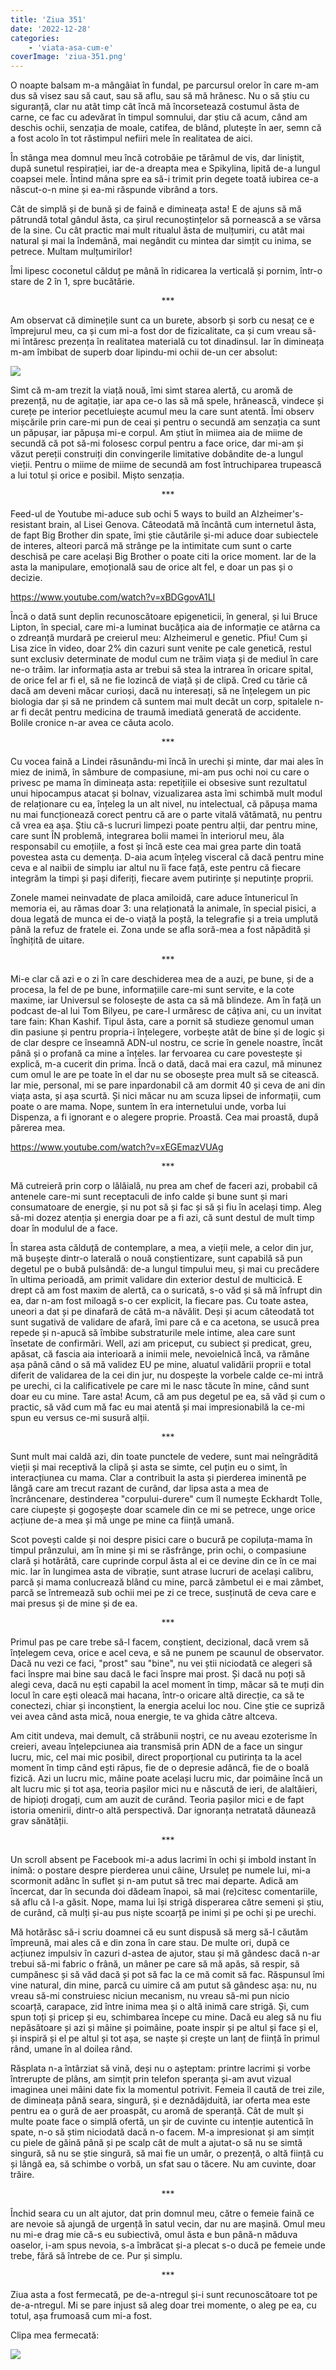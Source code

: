 ```yaml
---
title: 'Ziua 351'
date: '2022-12-28'
categories:
    - 'viata-asa-cum-e'
coverImage: 'ziua-351.png'
---
```


O noapte balsam m-a mângâiat în fundal, pe parcursul orelor în care m-am dus să visez sau să caut, sau să aflu, sau să mă hrănesc. Nu o să știu cu siguranță, clar nu atât timp cât încă mă încorsetează costumul ăsta de carne, ce fac cu adevărat în timpul somnului, dar știu că acum, când am deschis ochii, senzația de moale, catifea, de blând, plutește în aer, semn că a fost acolo în tot răstimpul nefiiri mele în realitatea de aici.

În stânga mea domnul meu încă cotrobăie pe tărâmul de vis, dar liniștit, după sunetul respirației, iar de-a dreapta mea e Spikylina, lipită de-a lungul coapsei mele. Întind mâna spre ea să-i trimit prin degete toată iubirea ce-a născut-o-n mine și ea-mi răspunde vibrând a tors.

Cât de simplă și de bună și de faină e dimineața asta! E de ajuns să mă pătrundă total gândul ăsta, ca șirul recunoștințelor să pornească a se vărsa de la sine. Cu cât practic mai mult ritualul ăsta de mulțumiri, cu atât mai natural și mai la îndemână, mai negândit cu mintea dar simțit cu inima, se petrece. Multam mulțumirilor!

Îmi lipesc coconetul călduț pe mână în ridicarea la verticală și pornim, într-o stare de 2 în 1, spre bucătărie.

<p style="text-align: center;">***</p>

Am observat că diminețile sunt ca un burete, absorb și sorb cu nesaț ce e împrejurul meu, ca și cum mi-a fost dor de fizicalitate, ca și cum vreau să-mi întăresc prezența în realitatea materială cu tot dinadinsul. Iar în dimineața m-am îmbibat de superb doar lipindu-mi ochii de-un cer absolut:

![](images/351-1024x576.jpeg)

Simt că m-am trezit la viață nouă, îmi simt starea alertă, cu aromă de prezență, nu de agitație, iar apa ce-o las să mă spele, hrănească, vindece și curețe pe interior pecetluiește acumul meu la care sunt atentă. Îmi observ mișcările prin care-mi pun de ceai și pentru o secundă am senzația ca sunt un păpușar, iar păpușa mi-e corpul. Am știut în miimea aia de miime de secundă că pot să-mi folosesc corpul pentru a face orice, dar mi-am și văzut pereții construiți din convingerile limitative dobândite de-a lungul vieții. Pentru o miime de miime de secundă am fost întruchiparea trupească a lui totul și orice e posibil. Mișto senzația.

<p style="text-align: center;">***</p>

Feed-ul de Youtube mi-aduce sub ochi 5 ways to build an Alzheimer's-resistant brain, al Lisei Genova. Câteodată mă încântă cum internetul ăsta, de fapt Big Brother din spate, îmi știe căutările și-mi aduce doar subiectele de interes, alteori parcă mă strânge pe la intimitate cum sunt o carte deschisă pe care același Big Brother o poate citi la orice moment. Iar de la asta la manipulare, emoțională sau de orice alt fel, e doar un pas și o decizie.

https://www.youtube.com/watch?v=xBDGgovA1LI

Încă o dată sunt deplin recunoscătoare epigeneticii, în general, și lui Bruce Lipton, în special, care mi-a luminat bucățica aia de informație ce atârna ca o zdreanță murdară pe creierul meu: Alzheimerul e genetic. Pfiu! Cum și Lisa zice în video, doar 2% din cazuri sunt venite pe cale genetică, restul sunt exclusiv determinate de modul cum ne trăim viața și de mediul în care ne-o trăim. Iar informația asta ar trebui să stea la intrarea în oricare spital, de orice fel ar fi el, să ne fie lozincă de viață și de clipă. Cred cu tărie că dacă am deveni măcar curioși, dacă nu interesați, să ne înțelegem un pic biologia dar și să ne prindem că suntem mai mult decât un corp, spitalele n-ar fi decât pentru medicina de traumă imediată generată de accidente. Bolile cronice n-ar avea ce căuta acolo.

<p style="text-align: center;">***</p>

Cu vocea faină a Lindei răsunându-mi încă în urechi și minte, dar mai ales în miez de inimă, în sâmbure de compasiune, mi-am pus ochi noi cu care o privesc pe mama în dimineața asta: repetițiile ei obsesive sunt rezultatul unui hipocampus atacat și bolnav, vizualizarea asta îmi schimbă mult modul de relaționare cu ea, înțeleg la un alt nivel, nu intelectual, că păpușa mama nu mai funcționează corect pentru că are o parte vitală vătămată, nu pentru că vrea ea așa. Știu că-s lucruri limpezi poate pentru alții, dar pentru mine, care sunt ÎN problemă, integrarea bolii mamei în interiorul meu, ăla responsabil cu emoțiile, a fost și încă este cea mai grea parte din toată povestea asta cu demența. D-aia acum înțeleg visceral că dacă pentru mine ceva e al naibii de simplu iar altul nu îi face față, este pentru că fiecare integrăm la timpi și pași diferiți, fiecare avem putirințe și neputințe proprii.

Zonele mamei neinvadate de placa amiloidă, care aduce întunericul în memoria ei, au rămas doar 3: una relaționată la animale, în special pisici, a doua legată de munca ei de-o viață la poștă, la telegrafie și a treia umplută până la refuz de fratele ei. Zona unde se afla soră-mea a fost năpădită și înghițită de uitare.

<p style="text-align: center;">***</p>

Mi-e clar că azi e o zi în care deschiderea mea de a auzi, pe bune, și de a procesa, la fel de pe bune, informațiile care-mi sunt servite, e la cote maxime, iar Universul se folosește de asta ca să mă blindeze. Am în față un podcast de-al lui Tom Bilyeu, pe care-l urmăresc de câțiva ani, cu un invitat tare fain: Khan Kashif. Tipul ăsta, care a pornit să studieze genomul uman din pasiune și pentru propria-i înțelegere, vorbește atât de bine și de logic și de clar despre ce înseamnă ADN-ul nostru, ce scrie în genele noastre, încât până și o profană ca mine a înțeles. Iar fervoarea cu care povestește și explică, m-a cucerit din prima. Încă o dată, dacă mai era cazul, mă minunez cum omul le are pe toate în el dar nu se obosește prea mult să se citească. Iar mie, personal, mi se pare inpardonabil că am dormit 40 și ceva de ani din viața asta, și așa scurtă. Și nici măcar nu am scuza lipsei de informații, cum poate o are mama. Nope, suntem în era internetului unde, vorba lui Dispenza, a fi ignorant e o alegere proprie. Proastă. Cea mai proastă, după părerea mea.

https://www.youtube.com/watch?v=xEGEmazVUAg

<p style="text-align: center;">***</p>

Mă cutreieră prin corp o lălăială, nu prea am chef de faceri azi, probabil că antenele care-mi sunt receptaculi de info calde și bune sunt și mari consumatoare de energie, și nu pot să și fac și să și fiu în același timp. Aleg să-mi dozez atenția și energia doar pe a fi azi, că sunt destul de mult timp doar în modulul de a face.

În starea asta călduță de contemplare, a mea, a vieții mele, a celor din jur, mă bușește dintr-o laterală o nouă conștientizare, sunt capabilă să pun degetul pe o bubă pulsândă: de-a lungul timpului meu, și mai cu precădere în ultima perioadă, am primit validare din exterior destul de multicică. E drept că am fost maxim de alertă, ca o suricată, s-o văd și să mă înfrupt din ea, dar n-am fost miloagă s-o cer explicit, la fiecare pas. Cu toate astea, uneori a dat și pe dinafară de câtă m-a năvălit. Deși și acum câteodată tot sunt sugativă de validare de afară, îmi pare că e ca acetona, se usucă prea repede și n-apucă să îmbibe substraturile mele intime, alea care sunt însetate de confirmări. Well, azi am priceput, cu subiect și predicat, greu, apăsat, că fascia aia interioară a inimii mele, nevoielnică încă, va rămâne așa până când o să mă validez EU pe mine, aluatul validării proprii e total diferit de validarea de la cei din jur, nu dospește la vorbele calde ce-mi intră pe urechi, ci la calificativele pe care mi le nasc tăcute în mine, când sunt doar eu cu mine. Tare asta! Acum, că am pus degetul pe ea, să văd și cum o practic, să văd cum mă fac eu mai atentă și mai impresionabilă la ce-mi spun eu versus ce-mi susură alții.

<p style="text-align: center;">***</p>

Sunt mult mai caldă azi, din toate punctele de vedere, sunt mai neîngrădită vieții și mai receptivă la clipă și asta se simte, cel puțin eu o simt, în interacțiunea cu mama. Clar a contribuit la asta și pierderea iminentă pe lângă care am trecut razant de curând, dar lipsa asta a mea de încrâncenare, destinderea "corpului-durere" cum îl numește Eckhardt Tolle, care ciupește și gogoșește doar scamele din ce mi se petrece, unge orice acțiune de-a mea și mă unge pe mine ca ființă umană.

Scot povești calde și noi despre pisici care o bucură pe copiluța-mama în timpul prânzului, am în mine și mi se răsfrânge, prin ochi, o compasiune clară și hotărâtă, care cuprinde corpul ăsta al ei ce devine din ce în ce mai mic. Iar în lungimea asta de vibrație, sunt atrase lucruri de același calibru, parcă și mama conlucrează blând cu mine, parcă zâmbetul ei e mai zâmbet, parcă se întremează sub ochii mei pe zi ce trece, susținută de ceva care e mai presus și de mine și de ea.

<p style="text-align: center;">***</p>

Primul pas pe care trebe să-l facem, conștient, decizional, dacă vrem să înțelegem ceva, orice e acel ceva, e să ne punem pe scaunul de observator. Dacă nu vezi ce faci, "prost" sau "bine", nu vei știi niciodată ce alegeri să faci înspre mai bine sau dacă le faci înspre mai prost. Și dacă nu poți să alegi ceva, dacă nu ești capabil la acel moment în timp, măcar să te muți din locul în care ești oleacă mai hacana, într-o oricare altă direcție, ca să te conectezi, chiar și inconștient, la energia acelui loc nou. Cine știe ce supriză vei avea când asta mică, noua energie, te va ghida către altceva.

Am citit undeva, mai demult, că străbunii noștri, ce nu aveau ezoterisme în creieri, aveau înțelepciunea aia transmisă prin ADN de a face un singur lucru, mic, cel mai mic posibil, direct proporțional cu putirința ta la acel moment în timp când ești răpus, fie de o depresie adâncă, fie de o boală fizică. Azi un lucru mic, mâine poate același lucru mic, dar poimâine încă un alt lucru mic și tot așa, teoria pașilor mici nu e născută de ieri, de alaltăieri, de hipioți drogați, cum am auzit de curând. Teoria pașilor mici e de fapt istoria omenirii, dintr-o altă perspectivă. Dar ignoranța netratată dăunează grav sănătății.

<p style="text-align: center;">***</p>

Un scroll absent pe Facebook mi-a adus lacrimi în ochi și imbold instant în inimă: o postare despre pierderea unui câine, Ursuleț pe numele lui, mi-a scormonit adânc în suflet și n-am putut să trec mai departe. Adică am încercat, dar în secunda doi dădeam înapoi, să mai (re)citesc comentariile, să aflu că l-a găsit. Nope, mama lui își strigă disperarea către semeni și știu, de curând, că mulți și-au pus niște scoarță pe inimi și pe ochi și pe urechi.

Mă hotărăsc să-i scriu doamnei că eu sunt dispusă să merg să-l căutăm împreună, mai ales că e din zona în care stau. De multe ori, după ce acțiunez impulsiv în cazuri d-astea de ajutor, stau și mă gândesc dacă n-ar trebui să-mi fabric o frână, un mâner pe care să mă apăs, să respir, să cumpănesc și să văd dacă și pot să fac la ce mă comit să fac. Răspunsul îmi vine natural, din mine, parcă cu uimire că am putut să gândesc așa: nu, nu vreau să-mi construiesc niciun mecanism, nu vreau să-mi pun nicio scoarță, carapace, zid între inima mea și o altă inimă care strigă. Și, cum spun toți și pricep și eu, schimbarea începe cu mine. Dacă eu aleg să nu fiu nepăsătoare și azi și mâine și poimâine, poate inspir și pe altul și face și el, și inspiră și el pe altul și tot așa, se naște și crește un lanț de ființă în primul rând, umane în al doilea rând.

Răsplata n-a întârziat să vină, deși nu o așteptam: printre lacrimi și vorbe întrerupte de plâns, am simțit prin telefon speranța și-am avut vizual imaginea unei mâini date fix la momentul potrivit. Femeia îl caută de trei zile, de dimineața până seara, singură, și e deznădăjduită, iar oferta mea este pentru ea o gură de aer proaspăt, cu aromă de speranță. Cât de mult și multe poate face o simplă ofertă, un șir de cuvinte cu intenție autentică în spate, n-o să știm niciodată dacă n-o facem. M-a impresionat și am simțit cu piele de găină până și pe scalp cât de mult a ajutat-o să nu se simtă singură, să nu se știe singură, să mai fie un umăr, o prezență, o altă ființă cu și lângă ea, să schimbe o vorbă, un sfat sau o tăcere. Nu am cuvinte, doar trăire.

<p style="text-align: center;">***</p>

Închid seara cu un alt ajutor, dat prin domnul meu, către o femeie faină ce are nevoie să ajungă de urgență în satul vecin, dar nu are mașină. Omul meu nu mi-e drag mie că-s eu subiectivă, omul ăsta e bun până-n măduva oaselor, i-am spus nevoia, s-a îmbrăcat și-a plecat s-o ducă pe femeie unde trebe, fără să întrebe de ce. Pur și simplu.

<p style="text-align: center;">***</p>

Ziua asta a fost fermecată, pe de-a-ntregul și-i sunt recunoscătoare tot pe de-a-ntregul. Mi se pare injust să aleg doar trei momente, o aleg pe ea, cu totul, așa frumoasă cum mi-a fost.

Clipa mea fermecată:

![](images/351-2.jpeg)
